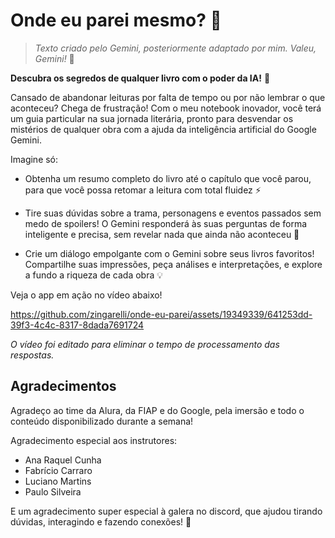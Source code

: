 # Onde eu parei mesmo? 🤔

> *Texto criado pelo Gemini, posteriormente adaptado por mim. Valeu, Gemini!* 🤝

**Descubra os segredos de qualquer livro com o poder da IA!** 🤖

Cansado de abandonar leituras por falta de tempo ou por não lembrar o que aconteceu?  Chega de frustração! Com o meu notebook inovador, você terá um guia particular na sua jornada literária, pronto para desvendar os mistérios de qualquer obra com a ajuda da inteligência artificial do Google Gemini.

Imagine só:

- Obtenha um resumo completo do livro até o capítulo que você parou, para que você possa retomar a leitura com total fluidez ⚡

- Tire suas dúvidas sobre a trama, personagens e eventos passados sem medo de spoilers! O Gemini responderá às suas perguntas de forma inteligente e precisa, sem revelar nada que ainda não aconteceu 🤫

- Crie um diálogo empolgante com o Gemini sobre seus livros favoritos! Compartilhe suas impressões, peça análises e interpretações, e explore a fundo a riqueza de cada obra 💡

Veja o app em ação no vídeo abaixo!

https://github.com/zingarelli/onde-eu-parei/assets/19349339/641253dd-39f3-4c4c-8317-8dada7691724

*O vídeo foi editado para eliminar o tempo de processamento das respostas.*

## Agradecimentos

Agradeço ao time da Alura, da FIAP e do Google, pela imersão e todo o conteúdo disponibilizado durante a semana!

Agradecimento especial aos instrutores:

- Ana Raquel Cunha
- Fabrício Carraro
- Luciano Martins
- Paulo Silveira

E um agradecimento super especial à galera no discord, que ajudou tirando dúvidas, interagindo e fazendo conexões! 🚀

